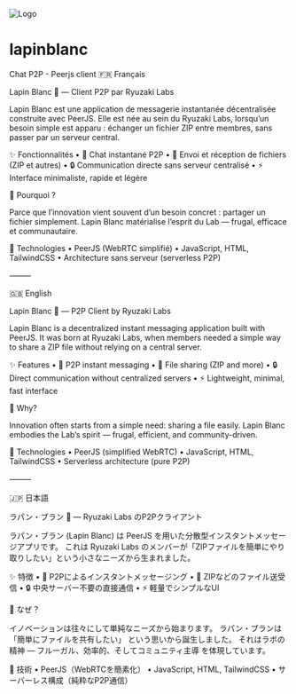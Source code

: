 ![Logo](./lapinblanc-logo.png)


# lapinblanc
Chat P2P - Peerjs client 
🇫🇷 Français

Lapin Blanc 🐇 — Client P2P par Ryuzaki Labs

Lapin Blanc est une application de messagerie instantanée décentralisée construite avec PeerJS.
Elle est née au sein du Ryuzaki Labs, lorsqu’un besoin simple est apparu : échanger un fichier ZIP entre membres, sans passer par un serveur central.

✨ Fonctionnalités
	•	💬 Chat instantané P2P
	•	📁 Envoi et réception de fichiers (ZIP et autres)
	•	🔒 Communication directe sans serveur centralisé
	•	⚡ Interface minimaliste, rapide et légère

🚀 Pourquoi ?

Parce que l’innovation vient souvent d’un besoin concret : partager un fichier simplement.
Lapin Blanc matérialise l’esprit du Lab — frugal, efficace et communautaire.

🔧 Technologies
	•	PeerJS (WebRTC simplifié)
	•	JavaScript, HTML, TailwindCSS
	•	Architecture sans serveur (serverless P2P)

⸻

🇬🇧 English

Lapin Blanc 🐇 — P2P Client by Ryuzaki Labs

Lapin Blanc is a decentralized instant messaging application built with PeerJS.
It was born at Ryuzaki Labs, when members needed a simple way to share a ZIP file without relying on a central server.

✨ Features
	•	💬 P2P instant messaging
	•	📁 File sharing (ZIP and more)
	•	🔒 Direct communication without centralized servers
	•	⚡ Lightweight, minimal, fast interface

🚀 Why?

Innovation often starts from a simple need: sharing a file easily.
Lapin Blanc embodies the Lab’s spirit — frugal, efficient, and community-driven.

🔧 Technologies
	•	PeerJS (simplified WebRTC)
	•	JavaScript, HTML, TailwindCSS
	•	Serverless architecture (pure P2P)

⸻

🇯🇵 日本語

ラパン・ブラン 🐇 — Ryuzaki Labs のP2Pクライアント

ラパン・ブラン (Lapin Blanc) は PeerJS を用いた分散型インスタントメッセージアプリです。
これは Ryuzaki Labs のメンバーが「ZIPファイルを簡単にやり取りしたい」という小さなニーズから生まれました。

✨ 特徴
	•	💬 P2Pによるインスタントメッセージング
	•	📁 ZIPなどのファイル送受信
	•	🔒 中央サーバー不要の直接通信
	•	⚡ 軽量でシンプルなUI

🚀 なぜ？

イノベーションは往々にして単純なニーズから始まります。
ラパン・ブランは 「簡単にファイルを共有したい」 という思いから誕生しました。
それはラボの精神 — フルーガル、効率的、そしてコミュニティ主導 を体現しています。

🔧 技術
	•	PeerJS（WebRTCを簡素化）
	•	JavaScript, HTML, TailwindCSS
	•	サーバーレス構成（純粋なP2P通信）
